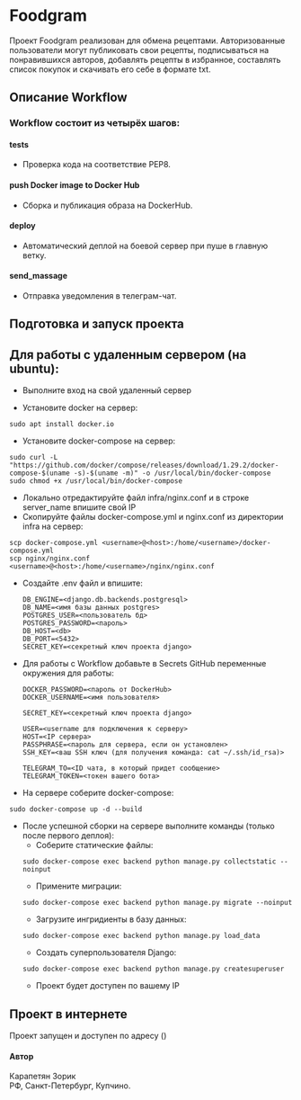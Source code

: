 # Foodgram 

Проект Foodgram реализован для обмена рецептами. Авторизованные пользователи
могут публиковать свои рецепты, подписываться на понравившихся авторов, добавлять рецепты в избранное,
составлять список покупок и скачивать его себе в формате txt.


## Описание Workflow
### Workflow состоит из четырёх шагов:
#### tests
- Проверка кода на соответствие PEP8.
#### push Docker image to Docker Hub
- Сборка и публикация образа на DockerHub.
#### deploy 
- Автоматический деплой на боевой сервер при пуше в главную ветку.
#### send_massage
- Отправка уведомления в телеграм-чат.

## Подготовка и запуск проекта

## Для работы с удаленным сервером (на ubuntu):
* Выполните вход на свой удаленный сервер

* Установите docker на сервер:
```
sudo apt install docker.io 
```
* Установите docker-compose на сервер:
```
sudo curl -L "https://github.com/docker/compose/releases/download/1.29.2/docker-compose-$(uname -s)-$(uname -m)" -o /usr/local/bin/docker-compose
sudo chmod +x /usr/local/bin/docker-compose
```
* Локально отредактируйте файл infra/nginx.conf и в строке server_name впишите свой IP
* Скопируйте файлы docker-compose.yml и nginx.conf из директории infra на сервер:
```
scp docker-compose.yml <username>@<host>:/home/<username>/docker-compose.yml
scp nginx/nginx.conf <username>@<host>:/home/<username>/nginx/nginx.conf
```

* Cоздайте .env файл и впишите:
    ```
    DB_ENGINE=<django.db.backends.postgresql>
    DB_NAME=<имя базы данных postgres>
    POSTGRES_USER=<пользователь бд>
    POSTGRES_PASSWORD=<пароль>
    DB_HOST=<db>
    DB_PORT=<5432>
    SECRET_KEY=<секретный ключ проекта django>
    ```
* Для работы с Workflow добавьте в Secrets GitHub переменные окружения для работы:
    ```
    DOCKER_PASSWORD=<пароль от DockerHub>
    DOCKER_USERNAME=<имя пользователя>
    
    SECRET_KEY=<секретный ключ проекта django>

    USER=<username для подключения к серверу>
    HOST=<IP сервера>
    PASSPHRASE=<пароль для сервера, если он установлен>
    SSH_KEY=<ваш SSH ключ (для получения команда: cat ~/.ssh/id_rsa)>

    TELEGRAM_TO=<ID чата, в который придет сообщение>
    TELEGRAM_TOKEN=<токен вашего бота>
    ```
  
* На сервере соберите docker-compose:
```
sudo docker-compose up -d --build
```
* После успешной сборки на сервере выполните команды (только после первого деплоя):
    - Соберите статические файлы:
    ```
    sudo docker-compose exec backend python manage.py collectstatic --noinput
    ```
    - Примените миграции:
    ```
    sudo docker-compose exec backend python manage.py migrate --noinput
    ```
    - Загрузите ингридиенты  в базу данных:  
    ```
    sudo docker-compose exec backend python manage.py load_data
    ```
    - Создать суперпользователя Django:
    ```
    sudo docker-compose exec backend python manage.py createsuperuser
    ```
    - Проект будет доступен по вашему IP

## Проект в интернете
Проект запущен и доступен по адресу ()



#### Автор
Карапетян Зорик  
РФ, Санкт-Петербург, Купчино.